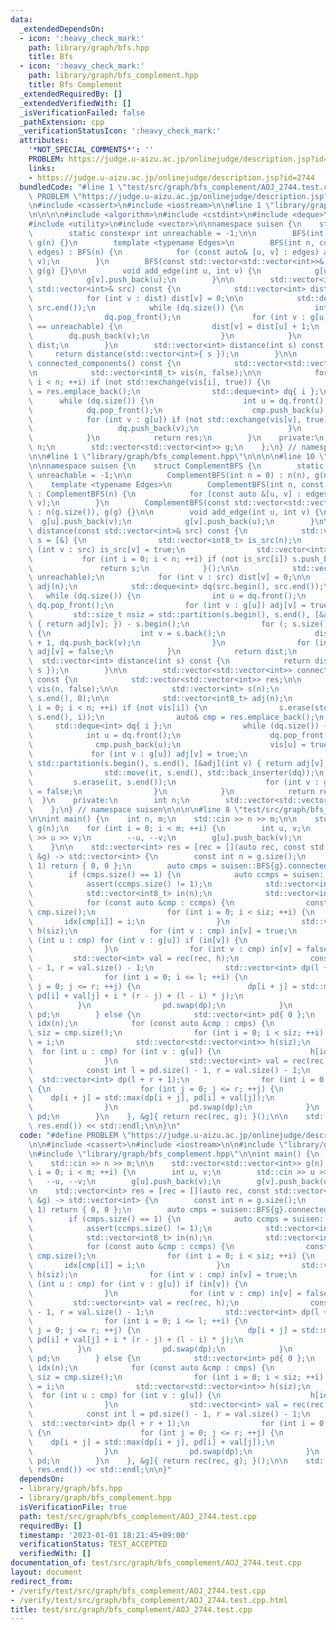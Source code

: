 ```yaml
---
data:
  _extendedDependsOn:
  - icon: ':heavy_check_mark:'
    path: library/graph/bfs.hpp
    title: Bfs
  - icon: ':heavy_check_mark:'
    path: library/graph/bfs_complement.hpp
    title: Bfs Complement
  _extendedRequiredBy: []
  _extendedVerifiedWith: []
  _isVerificationFailed: false
  _pathExtension: cpp
  _verificationStatusIcon: ':heavy_check_mark:'
  attributes:
    '*NOT_SPECIAL_COMMENTS*': ''
    PROBLEM: https://judge.u-aizu.ac.jp/onlinejudge/description.jsp?id=2744
    links:
    - https://judge.u-aizu.ac.jp/onlinejudge/description.jsp?id=2744
  bundledCode: "#line 1 \"test/src/graph/bfs_complement/AOJ_2744.test.cpp\"\n#define\
    \ PROBLEM \"https://judge.u-aizu.ac.jp/onlinejudge/description.jsp?id=2744\"\n\
    \n#include <cassert>\n#include <iostream>\n\n#line 1 \"library/graph/bfs.hpp\"\
    \n\n\n\n#include <algorithm>\n#include <cstdint>\n#include <deque>\n#include <numeric>\n\
    #include <utility>\n#include <vector>\n\nnamespace suisen {\n    struct BFS {\n\
    \        static constexpr int unreachable = -1;\n\n        BFS(int n = 0) : n(n),\
    \ g(n) {}\n        template <typename Edges>\n        BFS(int n, const Edges&\
    \ edges) : BFS(n) {\n            for (const auto& [u, v] : edges) add_edge(u,\
    \ v);\n        }\n        BFS(const std::vector<std::vector<int>>& g) : n(g.size()),\
    \ g(g) {}\n\n        void add_edge(int u, int v) {\n            g[u].push_back(v);\n\
    \            g[v].push_back(u);\n        }\n\n        std::vector<int> distance(const\
    \ std::vector<int>& src) const {\n            std::vector<int> dist(n, unreachable);\n\
    \            for (int v : dist) dist[v] = 0;\n\n            std::deque<int> dq(src.begin(),\
    \ src.end());\n            while (dq.size()) {\n                int u = dq.front();\n\
    \                dq.pop_front();\n                for (int v : g[u]) if (dist[v]\
    \ == unreachable) {\n                    dist[v] = dist[u] + 1;\n            \
    \        dq.push_back(v);\n                }\n            }\n            return\
    \ dist;\n        }\n        std::vector<int> distance(int s) const {\n       \
    \     return distance(std::vector<int>{ s });\n        }\n\n        std::vector<std::vector<int>>\
    \ connected_components() const {\n            std::vector<std::vector<int>> res;\n\
    \n            std::vector<int8_t> vis(n, false);\n\n            for (int i = 0;\
    \ i < n; ++i) if (not std::exchange(vis[i], true)) {\n                auto& cmp\
    \ = res.emplace_back();\n                std::deque<int> dq{ i };\n          \
    \      while (dq.size()) {\n                    int u = dq.front();\n        \
    \            dq.pop_front();\n                    cmp.push_back(u);\n        \
    \            for (int v : g[u]) if (not std::exchange(vis[v], true)) {\n     \
    \                   dq.push_back(v);\n                    }\n                }\n\
    \            }\n            return res;\n        }\n    private:\n        int\
    \ n;\n        std::vector<std::vector<int>> g;\n    };\n} // namespace suisen\n\
    \n\n#line 1 \"library/graph/bfs_complement.hpp\"\n\n\n\n#line 10 \"library/graph/bfs_complement.hpp\"\
    \n\nnamespace suisen {\n    struct ComplementBFS {\n        static constexpr int\
    \ unreachable = -1;\n\n        ComplementBFS(int n = 0) : n(n), g(n) {}\n    \
    \    template <typename Edges>\n        ComplementBFS(int n, const Edges &edges)\
    \ : ComplementBFS(n) {\n            for (const auto &[u, v] : edges) add_edge(u,\
    \ v);\n        }\n        ComplementBFS(const std::vector<std::vector<int>>& g)\
    \ : n(g.size()), g(g) {}\n\n        void add_edge(int u, int v) {\n          \
    \  g[u].push_back(v);\n            g[v].push_back(u);\n        }\n\n        std::vector<int>\
    \ distance(const std::vector<int>& src) const {\n            std::vector<int>\
    \ s = [&] {\n                std::vector<int8_t> is_src(n);\n                for\
    \ (int v : src) is_src[v] = true;\n                std::vector<int> s;\n     \
    \           for (int i = 0; i < n; ++i) if (not is_src[i]) s.push_back(i);\n \
    \               return s;\n            }();\n\n            std::vector<int> dist(n,\
    \ unreachable);\n            for (int v : src) dist[v] = 0;\n\n            std::vector<int8_t>\
    \ adj(n);\n            std::deque<int> dq(src.begin(), src.end());\n         \
    \   while (dq.size()) {\n                int u = dq.front();\n               \
    \ dq.pop_front();\n                for (int v : g[u]) adj[v] = true;\n       \
    \         std::size_t nsiz = std::partition(s.begin(), s.end(), [&adj](int v)\
    \ { return adj[v]; }) - s.begin();\n                for (; s.size() > nsiz; s.pop_back())\
    \ {\n                    int v = s.back();\n                    dist[v] = dist[u]\
    \ + 1, dq.push_back(v);\n                }\n                for (int v : g[u])\
    \ adj[v] = false;\n            }\n            return dist;\n        }\n      \
    \  std::vector<int> distance(int s) const {\n            return distance(std::vector<int>{\
    \ s });\n        }\n\n        std::vector<std::vector<int>> connected_components()\
    \ const {\n            std::vector<std::vector<int>> res;\n\n            std::vector<int8_t>\
    \ vis(n, false);\n\n            std::vector<int> s(n);\n            std::iota(s.begin(),\
    \ s.end(), 0);\n\n            std::vector<int8_t> adj(n);\n            for (int\
    \ i = 0; i < n; ++i) if (not vis[i]) {\n                s.erase(std::find(s.begin(),\
    \ s.end(), i));\n                auto& cmp = res.emplace_back();\n           \
    \     std::deque<int> dq{ i };\n                while (dq.size()) {\n        \
    \            int u = dq.front();\n                    dq.pop_front();\n      \
    \              cmp.push_back(u);\n                    vis[u] = true;\n       \
    \             for (int v : g[u]) adj[v] = true;\n                    auto it =\
    \ std::partition(s.begin(), s.end(), [&adj](int v) { return adj[v]; });\n    \
    \                std::move(it, s.end(), std::back_inserter(dq));\n           \
    \         s.erase(it, s.end());\n                    for (int v : g[u]) adj[v]\
    \ = false;\n                }\n            }\n            return res;\n      \
    \  }\n    private:\n        int n;\n        std::vector<std::vector<int>> g;\n\
    \    };\n} // namespace suisen\n\n\n\n#line 8 \"test/src/graph/bfs_complement/AOJ_2744.test.cpp\"\
    \n\nint main() {\n    int n, m;\n    std::cin >> n >> m;\n\n    std::vector<std::vector<int>>\
    \ g(n);\n    for (int i = 0; i < m; ++i) {\n        int u, v;\n        std::cin\
    \ >> u >> v;\n        --u, --v;\n        g[u].push_back(v);\n        g[v].push_back(u);\n\
    \    }\n\n    std::vector<int> res = [rec = [](auto rec, const std::vector<std::vector<int>>\
    \ &g) -> std::vector<int> {\n        const int n = g.size();\n        if (n ==\
    \ 1) return { 0, 0 };\n        auto cmps = suisen::BFS{g}.connected_components();\n\
    \        if (cmps.size() == 1) {\n            auto ccmps = suisen::ComplementBFS{g}.connected_components();\n\
    \            assert(ccmps.size() != 1);\n            std::vector<int> pd { 0 };\n\
    \            std::vector<int8_t> in(n);\n            std::vector<int> idx(n);\n\
    \            for (const auto &cmp : ccmps) {\n                const int siz =\
    \ cmp.size();\n                for (int i = 0; i < siz; ++i) {\n             \
    \       idx[cmp[i]] = i;\n                }\n                std::vector<std::vector<int>>\
    \ h(siz);\n                for (int v : cmp) in[v] = true;\n                for\
    \ (int u : cmp) for (int v : g[u]) if (in[v]) {\n                    h[idx[u]].push_back(idx[v]);\n\
    \                }\n                for (int v : cmp) in[v] = false;\n       \
    \         std::vector<int> val = rec(rec, h);\n                const int l = pd.size()\
    \ - 1, r = val.size() - 1;\n                std::vector<int> dp(l + r + 1);\n\
    \                for (int i = 0; i <= l; ++i) {\n                    for (int\
    \ j = 0; j <= r; ++j) {\n                        dp[i + j] = std::max(dp[i + j],\
    \ pd[i] + val[j] + i * (r - j) + (l - i) * j);\n                    }\n      \
    \          }\n                pd.swap(dp);\n            }\n            return\
    \ pd;\n        } else {\n            std::vector<int> pd{ 0 };\n            std::vector<int>\
    \ idx(n);\n            for (const auto &cmp : cmps) {\n                const int\
    \ siz = cmp.size();\n                for (int i = 0; i < siz; ++i) idx[cmp[i]]\
    \ = i;\n                std::vector<std::vector<int>> h(siz);\n              \
    \  for (int u : cmp) for (int v : g[u]) {\n                    h[idx[u]].push_back(idx[v]);\n\
    \                }\n                std::vector<int> val = rec(rec, h);\n    \
    \            const int l = pd.size() - 1, r = val.size() - 1;\n              \
    \  std::vector<int> dp(l + r + 1);\n                for (int i = 0; i <= l; ++i)\
    \ {\n                    for (int j = 0; j <= r; ++j) {\n                    \
    \    dp[i + j] = std::max(dp[i + j], pd[i] + val[j]);\n                    }\n\
    \                }\n                pd.swap(dp);\n            }\n            return\
    \ pd;\n        }\n    }, &g]{ return rec(rec, g); }();\n\n    std::cout << *std::max_element(res.begin(),\
    \ res.end()) << std::endl;\n\n}\n"
  code: "#define PROBLEM \"https://judge.u-aizu.ac.jp/onlinejudge/description.jsp?id=2744\"\
    \n\n#include <cassert>\n#include <iostream>\n\n#include \"library/graph/bfs.hpp\"\
    \n#include \"library/graph/bfs_complement.hpp\"\n\nint main() {\n    int n, m;\n\
    \    std::cin >> n >> m;\n\n    std::vector<std::vector<int>> g(n);\n    for (int\
    \ i = 0; i < m; ++i) {\n        int u, v;\n        std::cin >> u >> v;\n     \
    \   --u, --v;\n        g[u].push_back(v);\n        g[v].push_back(u);\n    }\n\
    \n    std::vector<int> res = [rec = [](auto rec, const std::vector<std::vector<int>>\
    \ &g) -> std::vector<int> {\n        const int n = g.size();\n        if (n ==\
    \ 1) return { 0, 0 };\n        auto cmps = suisen::BFS{g}.connected_components();\n\
    \        if (cmps.size() == 1) {\n            auto ccmps = suisen::ComplementBFS{g}.connected_components();\n\
    \            assert(ccmps.size() != 1);\n            std::vector<int> pd { 0 };\n\
    \            std::vector<int8_t> in(n);\n            std::vector<int> idx(n);\n\
    \            for (const auto &cmp : ccmps) {\n                const int siz =\
    \ cmp.size();\n                for (int i = 0; i < siz; ++i) {\n             \
    \       idx[cmp[i]] = i;\n                }\n                std::vector<std::vector<int>>\
    \ h(siz);\n                for (int v : cmp) in[v] = true;\n                for\
    \ (int u : cmp) for (int v : g[u]) if (in[v]) {\n                    h[idx[u]].push_back(idx[v]);\n\
    \                }\n                for (int v : cmp) in[v] = false;\n       \
    \         std::vector<int> val = rec(rec, h);\n                const int l = pd.size()\
    \ - 1, r = val.size() - 1;\n                std::vector<int> dp(l + r + 1);\n\
    \                for (int i = 0; i <= l; ++i) {\n                    for (int\
    \ j = 0; j <= r; ++j) {\n                        dp[i + j] = std::max(dp[i + j],\
    \ pd[i] + val[j] + i * (r - j) + (l - i) * j);\n                    }\n      \
    \          }\n                pd.swap(dp);\n            }\n            return\
    \ pd;\n        } else {\n            std::vector<int> pd{ 0 };\n            std::vector<int>\
    \ idx(n);\n            for (const auto &cmp : cmps) {\n                const int\
    \ siz = cmp.size();\n                for (int i = 0; i < siz; ++i) idx[cmp[i]]\
    \ = i;\n                std::vector<std::vector<int>> h(siz);\n              \
    \  for (int u : cmp) for (int v : g[u]) {\n                    h[idx[u]].push_back(idx[v]);\n\
    \                }\n                std::vector<int> val = rec(rec, h);\n    \
    \            const int l = pd.size() - 1, r = val.size() - 1;\n              \
    \  std::vector<int> dp(l + r + 1);\n                for (int i = 0; i <= l; ++i)\
    \ {\n                    for (int j = 0; j <= r; ++j) {\n                    \
    \    dp[i + j] = std::max(dp[i + j], pd[i] + val[j]);\n                    }\n\
    \                }\n                pd.swap(dp);\n            }\n            return\
    \ pd;\n        }\n    }, &g]{ return rec(rec, g); }();\n\n    std::cout << *std::max_element(res.begin(),\
    \ res.end()) << std::endl;\n\n}"
  dependsOn:
  - library/graph/bfs.hpp
  - library/graph/bfs_complement.hpp
  isVerificationFile: true
  path: test/src/graph/bfs_complement/AOJ_2744.test.cpp
  requiredBy: []
  timestamp: '2023-01-01 18:21:45+09:00'
  verificationStatus: TEST_ACCEPTED
  verifiedWith: []
documentation_of: test/src/graph/bfs_complement/AOJ_2744.test.cpp
layout: document
redirect_from:
- /verify/test/src/graph/bfs_complement/AOJ_2744.test.cpp
- /verify/test/src/graph/bfs_complement/AOJ_2744.test.cpp.html
title: test/src/graph/bfs_complement/AOJ_2744.test.cpp
---
```

